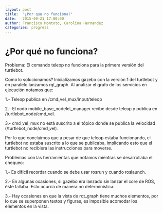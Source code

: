 ```yaml
---
layout: post
title:  "¿Por que no funciona?"
date:   2015-09-21 17:00:00
author: Francisco Montoto, Carolina Hernandez
categories: progress
---
```


# ¿Por qué no funciona?
Problema: El comando teleop no funciona para la primera versión del turtlebot.

Como lo solucionamos?
Inicializamos gazebo con la versión 1 del turtlebot y en paralelo lanzamos rqt_graph. Al analizar el grafo de los servicios en ejecución notamos que:

  1.- Teleop publica en /cmd_vel_mux/input/teleop
  
  2.- El nodo mobile_base_nodelet_manager recibe desde teleop y publica en /turtlebot_node/cmd_vel.
  
  3.- cmd_vel_mux no está suscrito a el tópico donde se publica la velocidad (/turtlebot_node/cmd_vel).
  
Por lo que concluimos que a pesar de que teleop estaba funcionando, el turtlebot no estaba suscrito a lo que se publicaba, implicando esto que el turtlebot no recibiera las instrucciones para moverse.

Problemas con las herramientas que notamos mientras se desarrollaba el chequeo:

  1.- Es difícil recordar cuando se debe usar rosrun y cuando roslaunch.
  
  2.- En algunas ocasiones, si gazebo era lanzado sin lanzar el core de ROS, éste fallaba. Esto ocurría de manera no determinística.
  
  3.- Hay ocasiones en que la vista de rqt_graph tiene muchos elementos, por lo que se superponen textos y figuras, es imposible acomodar los elementos en la vista.
